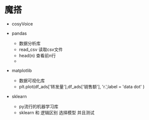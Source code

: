 # 魔搭

- cosyVoice

- pandas
  - 数据分析库
  - read_csv 读取csv文件
  - head(n) 查看前n行
  - 

- matplotlib
  - 数据可视化库
  - plt.plot(df_ads['转发量'],df_ads['销售额'], 'r.',label = 'data dot' )

- sklearn 
  - py流行的机器学习库
  - sklearn 和 逻辑区别
    选择模型 并且测试